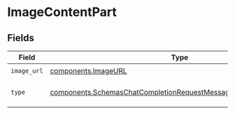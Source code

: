 # ImageContentPart


## Fields

| Field                                                                                                                                                | Type                                                                                                                                                 | Required                                                                                                                                             | Description                                                                                                                                          |
| ---------------------------------------------------------------------------------------------------------------------------------------------------- | ---------------------------------------------------------------------------------------------------------------------------------------------------- | ---------------------------------------------------------------------------------------------------------------------------------------------------- | ---------------------------------------------------------------------------------------------------------------------------------------------------- |
| `image_url`                                                                                                                                          | [components.ImageURL](../../models/shared/imageurl.md)                                                                                               | :heavy_check_mark:                                                                                                                                   | N/A                                                                                                                                                  |
| `type`                                                                                                                                               | [components.SchemasChatCompletionRequestMessageContentPartImageType](../../models/shared/schemaschatcompletionrequestmessagecontentpartimagetype.md) | :heavy_check_mark:                                                                                                                                   | The type of the content part.                                                                                                                        |